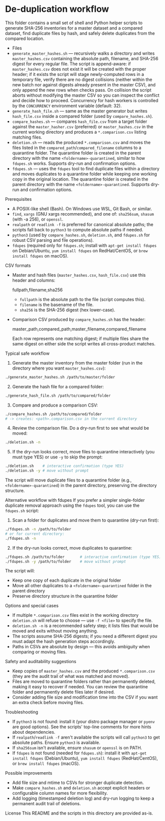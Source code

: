 # De-duplication workflow

This folder contains a small set of shell and Python helper scripts to
generate SHA-256 inventories for a master dataset and a compared dataset,
find duplicate files by hash, and safely delete duplicates from the
compared location.

- Files
- `generate_master_hashes.sh` — recursively walks a directory and writes
  `master_hashes.csv` containing the absolute path, filename, and SHA-256
  digest for every regular file. The script is append-aware: if
  `master_hashes.csv` does not exist it will be created with the proper
  header; if it exists the script will stage newly-computed rows in a
  temporary file, verify there are no digest collisions (neither within
  the new batch nor against digests already present in the master CSV),
  and only append the new rows when checks pass. On collision the script
  aborts without modifying the master CSV so you can inspect the conflict
  and decide how to proceed. Concurrency for hash workers is controlled
  by the `CONCURRENCY` environment variable (default: 32).
- `generate_hash_file.sh` — same as the master generator but writes
  `hash_file.csv` inside a compared folder (used by `compare_hashes.sh`).
- `compare_hashes.sh` — compares `hash_file.csv` from a target folder
  against the `master_hasher.csv` (preferred) or `master_hashes.csv` in
  the current working directory and produces a `*.comparison.csv` listing
  matching files.
- `deletion.sh` — reads the produced `*.comparison.csv` and moves the
  files listed in the `compared_path`/`compared_filename` columns to a
  quarantine folder. The quarantine folder is created in the parent directory
  with the name `<foldername>-quarantined`, similar to how `fdupes.sh` works.
  Supports dry-run and confirmation options.
- `fdupes.sh` — uses the `fdupes` tool to find duplicate files within a
  directory and moves duplicates to a quarantine folder while keeping one
  working copy in the original location. The quarantine folder is created
  in the parent directory with the name `<foldername>-quarantined`.
  Supports dry-run and confirmation options.

Prerequisites
- A POSIX-like shell (Bash). On Windows use WSL, Git Bash, or similar.
- `find`, `xargs` (GNU xargs recommended), and one of: `sha256sum`,
  `shasum` (with -a 256), or `openssl`.
- `realpath` or `readlink -f` is preferred for canonical absolute paths;
  the scripts fall back to `python3` to compute absolute paths if needed.
- `python3` (used by `compare_hashes.sh`, `deletion.sh`, and `fdupes.sh`
  for robust CSV parsing and file operations).
- `fdupes` (required only for `fdupes.sh`; install with `apt-get install
  fdupes` on Debian/Ubuntu, `yum install fdupes` on RedHat/CentOS, or
  `brew install fdupes` on macOS).

CSV formats
- Master and hash files (`master_hashes.csv`, `hash_file.csv`) use this
  header and columns:

  fullpath,filename,sha256

  - `fullpath` is the absolute path to the file (script computes this).
  - `filename` is the basename of the file.
  - `sha256` is the SHA-256 digest (hex lower-case).

- Comparison CSV produced by `compare_hashes.sh` has the header:

  master_path,compared_path,master_filename,compared_filename

  Each row represents one matching digest; if multiple files share the
  same digest on either side the script writes all cross-product matches.

Typical safe workflow
1. Generate the master inventory from the master folder (run in the
   directory where you want `master_hashes.csv`):

```bash
./generate_master_hashes.sh /path/to/master/folder
```

2. Generate the hash file for a compared folder:

```bash
./generate_hash_file.sh /path/to/compared/folder
```

3. Compare and produce a comparison CSV:

```bash
./compare_hashes.sh /path/to/compared/folder
# -> creates: <path>.comparison.csv in the current directory
```

4. Review the comparison file. Do a dry-run first to see what would be moved:

```bash
./deletion.sh -n
```

5. If the dry-run looks correct, move files to quarantine interactively (you
   must type YES) or use `-y` to skip the prompt:

```bash
./deletion.sh    # interactive confirmation (type YES)
./deletion.sh -y # move without prompt
```

The script will move duplicate files to a quarantine folder (e.g.,
`<foldername>-quarantined`) in the parent directory, preserving the directory
structure.

Alternative workflow with fdupes
If you prefer a simpler single-folder duplicate removal approach using the
`fdupes` tool, you can use the `fdupes.sh` script:

1. Scan a folder for duplicates and move them to quarantine (dry-run first):

```bash
./fdupes.sh -n /path/to/folder
# or for current directory:
./fdupes.sh -n
```

2. If the dry-run looks correct, move duplicates to quarantine:

```bash
./fdupes.sh /path/to/folder       # interactive confirmation (type YES)
./fdupes.sh -y /path/to/folder    # move without prompt
```

The script will:
- Keep one copy of each duplicate in the original folder
- Move all other duplicates to a `<foldername>-quarantined` folder in the
  parent directory
- Preserve directory structure in the quarantine folder

Options and special cases
- If multiple `*.comparison.csv` files exist in the working directory
  `deletion.sh` will refuse to choose — use `-f <file>` to specify the file.
- `deletion.sh -n` is a recommended safety step; it lists files that would
  be moved and exits without moving anything.
- The scripts assume SHA-256 digests; if you need a different digest you
  must adapt the hash generation steps accordingly.
- Paths in CSVs are absolute by design — this avoids ambiguity when
  comparing or moving files.

Safety and auditability suggestions
- Keep copies of `master_hashes.csv` and the produced `*.comparison.csv`
  (they are the audit trail of what was matched and moved).
- Files are moved to quarantine folders rather than permanently deleted,
  making it easy to recover if needed. You can review the quarantine folder
  and permanently delete files later if desired.
- Consider adding file size and modification time into the CSV if you
  want an extra check before moving files.

Troubleshooting
- If `python3` is not found: install it (your distro package manager or
  `pyenv` are good options). See the scripts' top-line comments for more
  hints about dependencies.
- If `realpath`/`readlink -f` aren't available the scripts will call
  `python3` to get absolute paths. Ensure `python3` is available.
- If `sha256sum` isn't available, ensure `shasum` or `openssl` is on PATH.
- If `fdupes` is not found (needed for `fdupes.sh`): install it with
  `apt-get install fdupes` (Debian/Ubuntu), `yum install fdupes`
  (RedHat/CentOS), or `brew install fdupes` (macOS).

Possible improvements
- Add file size and mtime to CSVs for stronger duplicate detection.
- Make `compare_hashes.sh` and `deletion.sh` accept explicit headers or
  configurable column names for more flexibility.
- Add logging (timestamped deletion log) and dry-run logging to keep a
  permanent audit trail of deletions.

License
This README and the scripts in this directory are provided as-is.
